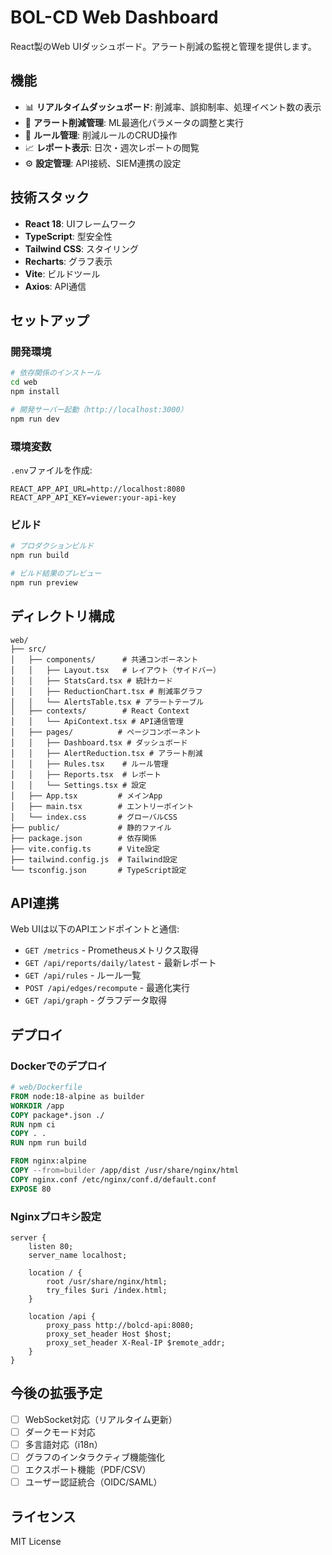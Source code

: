 # BOL-CD Web Dashboard

React製のWeb UIダッシュボード。アラート削減の監視と管理を提供します。

## 機能

- 📊 **リアルタイムダッシュボード**: 削減率、誤抑制率、処理イベント数の表示
- 🎯 **アラート削減管理**: ML最適化パラメータの調整と実行
- 📝 **ルール管理**: 削減ルールのCRUD操作
- 📈 **レポート表示**: 日次・週次レポートの閲覧
- ⚙️ **設定管理**: API接続、SIEM連携の設定

## 技術スタック

- **React 18**: UIフレームワーク
- **TypeScript**: 型安全性
- **Tailwind CSS**: スタイリング
- **Recharts**: グラフ表示
- **Vite**: ビルドツール
- **Axios**: API通信

## セットアップ

### 開発環境

```bash
# 依存関係のインストール
cd web
npm install

# 開発サーバー起動（http://localhost:3000）
npm run dev
```

### 環境変数

`.env`ファイルを作成:

```env
REACT_APP_API_URL=http://localhost:8080
REACT_APP_API_KEY=viewer:your-api-key
```

### ビルド

```bash
# プロダクションビルド
npm run build

# ビルド結果のプレビュー
npm run preview
```

## ディレクトリ構成

```
web/
├── src/
│   ├── components/      # 共通コンポーネント
│   │   ├── Layout.tsx   # レイアウト（サイドバー）
│   │   ├── StatsCard.tsx # 統計カード
│   │   ├── ReductionChart.tsx # 削減率グラフ
│   │   └── AlertsTable.tsx # アラートテーブル
│   ├── contexts/        # React Context
│   │   └── ApiContext.tsx # API通信管理
│   ├── pages/          # ページコンポーネント
│   │   ├── Dashboard.tsx # ダッシュボード
│   │   ├── AlertReduction.tsx # アラート削減
│   │   ├── Rules.tsx    # ルール管理
│   │   ├── Reports.tsx  # レポート
│   │   └── Settings.tsx # 設定
│   ├── App.tsx         # メインApp
│   ├── main.tsx        # エントリーポイント
│   └── index.css       # グローバルCSS
├── public/             # 静的ファイル
├── package.json        # 依存関係
├── vite.config.ts      # Vite設定
├── tailwind.config.js  # Tailwind設定
└── tsconfig.json       # TypeScript設定
```

## API連携

Web UIは以下のAPIエンドポイントと通信:

- `GET /metrics` - Prometheusメトリクス取得
- `GET /api/reports/daily/latest` - 最新レポート
- `GET /api/rules` - ルール一覧
- `POST /api/edges/recompute` - 最適化実行
- `GET /api/graph` - グラフデータ取得

## デプロイ

### Dockerでのデプロイ

```dockerfile
# web/Dockerfile
FROM node:18-alpine as builder
WORKDIR /app
COPY package*.json ./
RUN npm ci
COPY . .
RUN npm run build

FROM nginx:alpine
COPY --from=builder /app/dist /usr/share/nginx/html
COPY nginx.conf /etc/nginx/conf.d/default.conf
EXPOSE 80
```

### Nginxプロキシ設定

```nginx
server {
    listen 80;
    server_name localhost;
    
    location / {
        root /usr/share/nginx/html;
        try_files $uri /index.html;
    }
    
    location /api {
        proxy_pass http://bolcd-api:8080;
        proxy_set_header Host $host;
        proxy_set_header X-Real-IP $remote_addr;
    }
}
```

## 今後の拡張予定

- [ ] WebSocket対応（リアルタイム更新）
- [ ] ダークモード対応
- [ ] 多言語対応（i18n）
- [ ] グラフのインタラクティブ機能強化
- [ ] エクスポート機能（PDF/CSV）
- [ ] ユーザー認証統合（OIDC/SAML）

## ライセンス

MIT License
